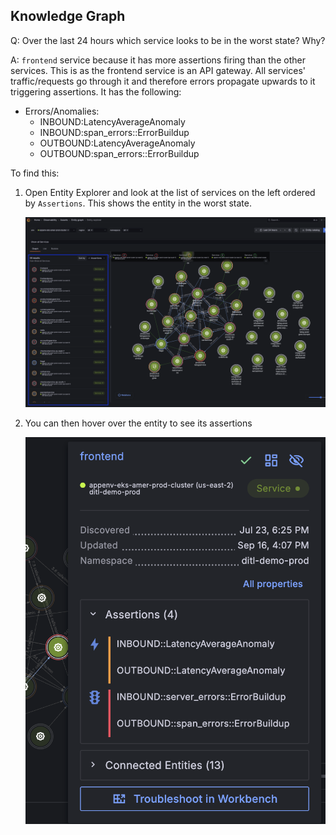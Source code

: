 ## Knowledge Graph
Q: Over the last 24 hours which service looks to be in the worst state? Why?

A: `frontend` service because it has more assertions firing than the other services. This is as the frontend service is an API gateway. All services' traffic/requests go through it and therefore errors propagate upwards to it triggering assertions. It has the following:
- Errors/Anomalies:
    - INBOUND:LatencyAverageAnomaly
    - INBOUND:span_errors::ErrorBuildup
    - OUTBOUND:LatencyAverageAnomaly
    - OUTBOUND:span_errors::ErrorBuildup

To find this:
1. Open Entity Explorer and look at the list of services on the left ordered by `Assertions`. This shows the entity in the worst state. 

    ![allentities](/images/breakout_2/1.1-knowledge-graph-1.png)

1. You can then hover over the entity to see its assertions

    ![allentities](/images/breakout_2/1.1-knowledge-graph-2.png)
